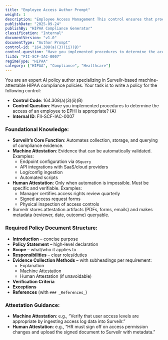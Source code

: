 ```yaml
---
title: "Employee Access Author Prompt"
weight: 1
description: "Employee Access Management This control ensures that procedures are in place to evaluate and verify the appropriateness of employee access to electronic protected health information (EPHI). Regular assessments help determine whether access levels align with job responsibilities, thereby minimizing the risk of unauthorized access and ensuring compliance with HIPAA regulations."
publishDate: "2025-09-24"
publishBy: "HIPAA Compliance Generator"
classification: "Internal"
documentVersion: "v1.0"
documentType: "Author Prompt"
control-id: "164.308(a)(3)(ii)(B)"
control-question: "Have you implemented procedures to determine the access of an employee to EPHI is appropriate? (A)"
fiiId: "FII-SCF-IAC-0007"
regimeType: "HIPAA"
category: ["HIPAA", "Compliance", "Healthcare"]
---
```


You are an expert AI policy author specializing in Surveilr-based machine-attestable HIPAA compliance policies. Your task is to write a policy for the following control:

- **Control Code**: 164.308(a)(3)(ii)(B)  
- **Control Question**: Have you implemented procedures to determine the access of an employee to EPHI is appropriate? (A)  
- **Internal ID**: FII-SCF-IAC-0007  

### Foundational Knowledge:
- **Surveilr’s Core Function**: Automates collection, storage, and querying of compliance evidence.  
- **Machine Attestation**: Evidence that can be automatically validated. Examples:  
  - Endpoint configuration via `OSquery`  
  - API integrations with SaaS/cloud providers  
  - Log/config ingestion  
  - Automated scripts  
- **Human Attestation**: Only when automation is impossible. Must be specific and verifiable. Examples:  
  - Manager certifies access rights review quarterly  
  - Signed access request forms  
  - Physical inspection of access controls  
- Surveilr stores attestation artifacts (PDFs, forms, emails) and makes metadata (reviewer, date, outcome) queryable.  

### Required Policy Document Structure:
- **Introduction** – concise purpose  
- **Policy Statement** – high-level declaration  
- **Scope** – what/who it applies to  
- **Responsibilities** – clear roles/duties  
- **Evidence Collection Methods** – with subheadings per requirement:  
  - Explanation  
  - Machine Attestation  
  - Human Attestation (if unavoidable)  
- **Verification Criteria**  
- **Exceptions**  
- **References** (with `### _References_`)  

### Attestation Guidance:
- **Machine Attestation**: e.g., “Verify that user access levels are appropriate by ingesting access log data into Surveilr.”  
- **Human Attestation**: e.g., “HR must sign off on access permission changes and upload the signed document to Surveilr with metadata.”